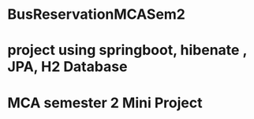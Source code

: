 # BusReservationMCASem2
# project using springboot, hibenate , JPA, H2 Database 
# MCA semester 2 Mini Project
